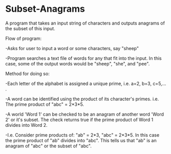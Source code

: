 # Subset-Anagrams
A program that takes an input string of characters and outputs anagrams of the subset of this input.


Flow of program:

-Asks for user to input a word or some characters, say "sheep"

-Program searches a text file of words for any that fit into the input. In this case, some of the output words would be "sheep", "she", and "pee".


Method for doing so:

-Each letter of the alphabet is assigned a unique prime, i.e. a=2, b=3, c=5,... .

-A word can be identified using the product of its character's primes. i.e. The prime product of "abc" = 2\*3\*5.

-A world 'Word 1' can be checked to be an anagram of another word 'Word 2' or it's subset. The check returns true if the prime product of Word 1 divides into Word 2.

-I.e. Consider prime products of: "ab" = 2\*3, "abc" = 2\*3\*5. In this case the prime product of "ab" divides into "abc". This tells us that "ab" is an anagram of "abc" or the subset of "abc".
